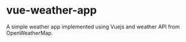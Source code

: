# vue-weather-app

 A simple weather app implemented using Vuejs and weather API from OpenWeatherMap.
